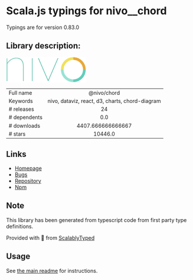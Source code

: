 
# Scala.js typings for nivo__chord

Typings are for version 0.83.0

## Library description:
<a href="https://nivo.rocks"><img alt="nivo" src="https://raw.githubusercontent.com/plouc/nivo/master/nivo.png" width="216" height="68"/></a>

|                    |                 |
| ------------------ | :-------------: |
| Full name          | @nivo/chord |
| Keywords           | nivo, dataviz, react, d3, charts, chord-diagram |
| # releases         | 24 |
| # dependents       | 0.0 |
| # downloads        | 4407.666666666667 |
| # stars            | 10446.0 |

## Links
- [Homepage](https://github.com/plouc/nivo#readme)
- [Bugs](https://github.com/plouc/nivo/issues)
- [Repository](https://github.com/plouc/nivo)
- [Npm](https://www.npmjs.com/package/%40nivo%2Fchord)
    


## Note
This library has been generated from typescript code from first party type definitions.

Provided with :purple_heart: from [ScalablyTyped](https://github.com/oyvindberg/ScalablyTyped)

## Usage
See [the main readme](../../readme.md) for instructions.


